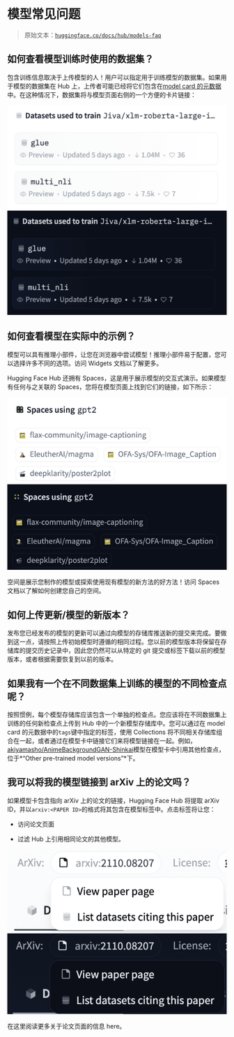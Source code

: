 # 模型常见问题

> 原始文本：[`huggingface.co/docs/hub/models-faq`](https://huggingface.co/docs/hub/models-faq)

## 如何查看模型训练时使用的数据集？

包含训练信息取决于上传模型的人！用户可以指定用于训练模型的数据集。如果用于模型的数据集在 Hub 上，上传者可能已经将它们包含在[model card 的元数据](https://huggingface.co/Jiva/xlm-roberta-large-it-mnli/blob/main/README.md#L7-L9)中。在这种情况下，数据集将与模型页面右侧的一个方便的卡片链接：

![](img/34c152d458f07b6b6eb989dd9f48b0e6.png) ![](img/0c2ba387d8a6bda6f9ddc0fd63ed35eb.png)

## 如何查看模型在实际中的示例？

模型可以具有推理小部件，让您在浏览器中尝试模型！推理小部件易于配置，您可以选择许多不同的选项。访问 Widgets 文档以了解更多。

Hugging Face Hub 还拥有 Spaces，这是用于展示模型的交互式演示。如果模型有任何与之关联的 Spaces，您将在模型页面上找到它们的链接，如下所示：

![](img/9192576fa49e6c34879957af84d3da31.png) ![](img/dfbbab0441950f893b4be602304444d5.png)

空间是展示您制作的模型或探索使用现有模型的新方法的好方法！访问 Spaces 文档以了解如何创建您自己的空间。

## 如何上传更新/模型的新版本？

发布您已经发布的模型的更新可以通过向模型的存储库推送新的提交来完成。要做到这一点，请按照上传初始模型时遵循的相同过程。您以前的模型版本将保留在存储库的提交历史记录中，因此您仍然可以从特定的 git 提交或标签下载以前的模型版本，或者根据需要恢复到以前的版本。

## 如果我有一个在不同数据集上训练的模型的不同检查点呢？

按照惯例，每个模型存储库应该包含一个单独的检查点。您应该将在不同数据集上训练的任何新检查点上传到 Hub 中的一个新模型存储库中。您可以通过在 model card 的元数据中的`tags`键中指定的标签，使用 Collections 将不同相关存储库组合在一起，或者通过在模型卡中链接它们来将模型链接在一起。例如，[akiyamasho/AnimeBackgroundGAN-Shinkai](https://huggingface.co/akiyamasho/AnimeBackgroundGAN-Shinkai#other-pre-trained-model-versions)模型在模型卡中引用其他检查点，位于*“Other pre-trained model versions”*下。

## 我可以将我的模型链接到 arXiv 上的论文吗？

如果模型卡包含指向 arXiv 上的论文的链接，Hugging Face Hub 将提取 arXiv ID，并以`arxiv:<PAPER ID>`的格式将其包含在模型标签中。点击标签将让您：

+   访问论文页面

+   过滤 Hub 上引用相同论文的其他模型。

![](img/d08832e6e5583492a53128e9e41f261a.png) ![](img/bdd54f51b78b528831546d01c0a15908.png)

在这里阅读更多关于论文页面的信息 here。
